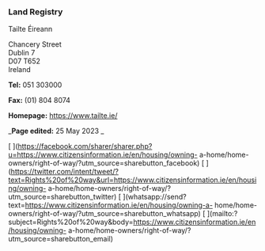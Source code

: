 ###  Land Registry

Tailte Éireann

Chancery Street  
Dublin 7  
D07 T652  
Ireland

**Tel:** 051 303000

**Fax:** (01) 804 8074

**Homepage:** [ https://www.tailte.ie/ ](https://www.tailte.ie/)

_**Page edited:** 25 May 2023 _

[
](https://facebook.com/sharer/sharer.php?u=https://www.citizensinformation.ie/en/housing/owning-
a-home/home-owners/right-of-way/?utm_source=sharebutton_facebook) [
](https://twitter.com/intent/tweet/?text=Rights%20of%20way&url=https://www.citizensinformation.ie/en/housing/owning-
a-home/home-owners/right-of-way/?utm_source=sharebutton_twitter) [
](whatsapp://send?text=https://www.citizensinformation.ie/en/housing/owning-a-
home/home-owners/right-of-way/?utm_source=sharebutton_whatsapp) [
](mailto:?subject=Rights%20of%20way&body=https://www.citizensinformation.ie/en/housing/owning-
a-home/home-owners/right-of-way/?utm_source=sharebutton_email) [
](javascript:void\(0\))
